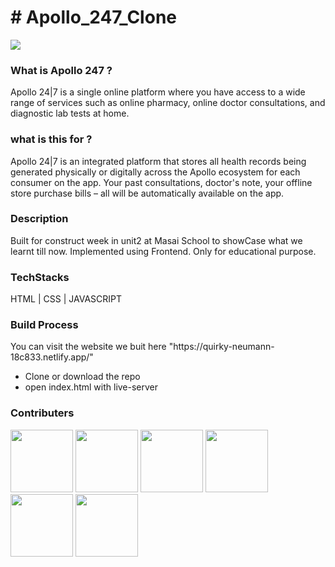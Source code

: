 <h1># Apollo_247_Clone</h1>

<a href = "https://quirky-neumann-18c833.netlify.app/"/><img src = "https://encrypted-tbn0.gstatic.com/images?q=tbn:ANd9GcR6QK0aPcfckZTZxdIXQGUPzC86EslO4dEFbA&usqp=CAU" /> </a>


<h3>What is Apollo 247 ?</h3>

<p>Apollo 24|7 is a single online platform where you have access to a wide range of services such as online pharmacy, online doctor consultations, and diagnostic lab tests at home.</p>

<h3>what is this for ? </h3>

<p>Apollo 24|7 is an integrated platform that stores all health records being generated physically or digitally across the Apollo ecosystem for each consumer on the app. Your past consultations, doctor's note, your offline store purchase bills – all will be automatically available on the app.</p>

<h3>Description</h3>

<p>Built for construct week in unit2 at Masai School to showCase what we learnt till now. Implemented using Frontend. Only for educational purpose.</p>

<h3>TechStacks</h3>

<p> HTML | CSS | JAVASCRIPT</p>



<h3>Build Process</h3>

<p> You can visit the website we buit here "https://quirky-neumann-18c833.netlify.app/" </p>

<ul>
  <li>Clone or download the repo</li>
  <li>open index.html with live-server</li>
  
  
  </ul>

<h3>Contributers</h3>

<a href = "https://github.com/SakethReddy1111"><img src = "https://avatars.githubusercontent.com/u/95850230?v=4" width=100px/></a>
<a href = "https://github.com/Gourav1221"><img src = "https://avatars.githubusercontent.com/u/90262724?v=4"  width=100px/></a>
<a href = "https://github.com/Shubhamfw13"><img src = "https://avatars.githubusercontent.com/u/96097766?v=4"  width=100px/></a>
<a href = "https://github.com/tanishaa17"><img src = "https://avatars.githubusercontent.com/u/96083845?v=4"  width=100px/></a>
<a href = "https://github.com/saikiran11461"><img src = "https://avatars.githubusercontent.com/u/70562454?v=4"  width=100px/></a>
<a href = "https://github.com/saurabhchanchal"><img src = "https://avatars.githubusercontent.com/u/96104633?v=4"  width=100px/></a>


